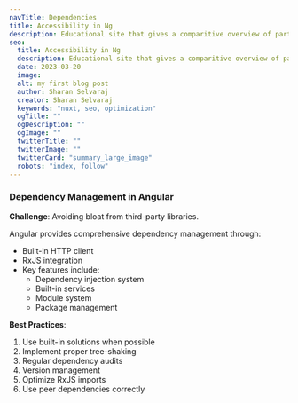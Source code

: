 ```yaml
---
navTitle: Dependencies
title: Accessibility in Ng
description: Educational site that gives a comparitive overview of parts of frontend applications, and frontend engineering challenges and commonly used solutions.
seo:
  title: Accessibility in Ng
  description: Educational site that gives a comparitive overview of parts of frontend applications, and frontend engineering challenges and commonly used solutions.
  date: 2023-03-20
  image:
  alt: my first blog post
  author: Sharan Selvaraj
  creator: Sharan Selvaraj
  keywords: "nuxt, seo, optimization"
  ogTitle: ""
  ogDescription: ""
  ogImage: ""
  twitterTitle: ""
  twitterImage: ""
  twitterCard: "summary_large_image"
  robots: "index, follow"
---
```


### Dependency Management in Angular

**Challenge**: Avoiding bloat from third-party libraries.

Angular provides comprehensive dependency management through:

- Built-in HTTP client
- RxJS integration
- Key features include:
  - Dependency injection system
  - Built-in services
  - Module system
  - Package management

**Best Practices**:

1. Use built-in solutions when possible
2. Implement proper tree-shaking
3. Regular dependency audits
4. Version management
5. Optimize RxJS imports
6. Use peer dependencies correctly
